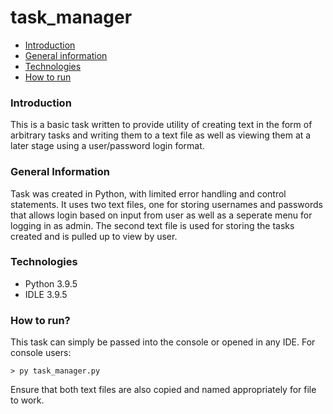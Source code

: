 # task_manager

* [Introduction](#introduction)
* [General information](#general-information)
* [Technologies](#technologies)
* [How to run](#how-to-run)

### Introduction
This is a basic task written to provide utility of creating text in the form of arbitrary tasks and writing them to a text file as well as viewing them
at a later stage using a user/password login format.

### General Information
Task was created in Python, with limited error handling and control statements. It uses two text files, one for storing usernames and passwords that allows login based on input from user as well as a seperate menu for logging in as admin. The second text file is used for storing the tasks created and is pulled up to view by user.

### Technologies 
* Python 3.9.5
* IDLE 3.9.5

### How to run?
This task can simply be passed into the console or opened in any IDE. For console users:
```console
> py task_manager.py
```
Ensure that both text files are also copied and named appropriately for file to work.
